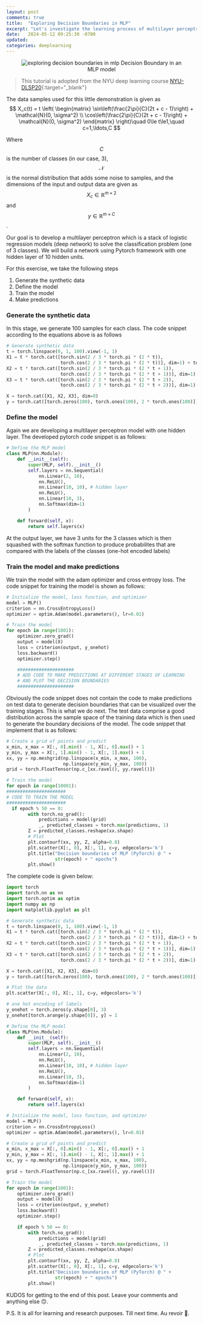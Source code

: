 ```yaml
---
layout: post
comments: true
title:  "Exploring Decision Boundaries in MLP"
excerpt: "Let's investigate the learning process of multilayer perceptron model"
date:   2024-05-12 09:25:30 -0700
updated:  
categories: deeplearning
---
```


<figure style="text-align:center">
  <img src="/assets/images/MLP-decision-boundary.gif" alt="exploring decision boundaries in mlp">
  <figcation>Decision Boundary in an MLP model</figcation>
</figure>

>This tutorial is adopted from the NYU deep learning course [NYU-DLSP20](https://atcold.github.io/NYU-DLSP20/en/week02/02-3/){:target="_blank"}

The data samples used for this little demonstration is given as
$$
X_c(t) = t \left(
\begin{matrix}
\sin\left(\frac{2\pi}{C}(2t + c - 1)\right) + \mathcal{N}(0, \sigma^2) \\
\cos\left(\frac{2\pi}{C}(2t + c - 1)\right) + \mathcal{N}(0, \sigma^2)
\end{matrix}
\right)\quad 0\le t\le1,\quad c=1,\ldots,C
$$

Where $$C$$ is the number of classes (in our case, 3), $$\mathcal{N}$$ is the normal distribution that adds some noise to samples, and the dimensions of the input and output data are given as $$X_c\in\mathbb{R}^{m\times2}$$ and $$y\in\mathbb{R}^{m\times C}$$.

Our goal is to develop a multilayer perceptron which is a stack of logistic regression models (deep network) to solve the classification problem (one of 3 classes). We will build a network using Pytorch framework with one hidden layer of 10 hidden units.

For this exercise, we take the following steps
1. Generate the synthetic data
2. Define the model
3. Train the model
4. Make predictions

### Generate the synthetic data

In this stage, we generate 100 samples for each class. The code snippet according to the equations above is as follows

```python
# Generate synthetic data
t = torch.linspace(0, 1, 100).view(-1, 1)
X1 = t * torch.cat([torch.sin(2 / 3 * torch.pi * (2 * t)),
                    torch.cos(2 / 3 * torch.pi * (2 * t))], dim=1) + torch.randn(100, 2) * 0.03
X2 = t * torch.cat([torch.sin(2 / 3 * torch.pi * (2 * t + 1)),
                    torch.cos(2 / 3 * torch.pi * (2 * t + 1))], dim=1) + torch.randn(100, 2) * 0.03
X3 = t * torch.cat([torch.sin(2 / 3 * torch.pi * (2 * t + 2)),
                    torch.cos(2 / 3 * torch.pi * (2 * t + 2))], dim=1) + torch.randn(100, 2) * 0.03

X = torch.cat([X1, X2, X3], dim=0)
y = torch.cat([torch.zeros(100), torch.ones(100), 2 * torch.ones(100)]).long()
```

### Define the model

Again we are developing a multilayer perceptron model with one hidden layer. The developed pytorch code snippet is as follows:

```python
# Define the MLP model
class MLP(nn.Module):
    def __init__(self):
        super(MLP, self).__init__()
        self.layers = nn.Sequential(
            nn.Linear(2, 10),
            nn.ReLU(),
            nn.Linear(10, 10), # hidden layer
            nn.ReLU(),
            nn.Linear(10, 3),
            nn.Softmax(dim=1)
        )

    def forward(self, x):
        return self.layers(x)
```

At the output layer, we have 3 units for the 3 classes which is then squashed with the softmax function to produce probabilites that are compared with the labels of the classes (one-hot encoded labels)

### Train the model and make predictions

We train the model with the adam optimizer and cross entropy loss. The code snippet for training the model is shown as follows:

```python
# Initialize the model, loss function, and optimizer
model = MLP()
criterion = nn.CrossEntropyLoss()
optimizer = optim.Adam(model.parameters(), lr=0.01)

# Train the model
for epoch in range(1001):
    optimizer.zero_grad()
    output = model(X)
    loss = criterion(output, y_onehot)
    loss.backward()
    optimizer.step()

    #####################
    # ADD CODE TO MAKE PREDICTIONS AT DIFFERENT STAGES OF LEARNING
    # AND PLOT THE DECISION BOUNDARIES
    #####################
```

Obviously the code snippet does not contain the code to make predictions on test data to generate decision boundaries that can be visualized over the training stages. This is what we do next. The test data comprise a good distribution across the sample space of the training data which is then used to generate the boundary decisions of the model. The code snippet that implement that is as follows:

```python
# Create a grid of points and predict
x_min, x_max = X[:, 0].min() - 1, X[:, 0].max() + 1
y_min, y_max = X[:, 1].min() - 1, X[:, 1].max() + 1
xx, yy = np.meshgrid(np.linspace(x_min, x_max, 100),
                     np.linspace(y_min, y_max, 100))
grid = torch.FloatTensor(np.c_[xx.ravel(), yy.ravel()])

# Train the model
for epoch in range(10001):
######################
# CODE TO TRAIN THE MODEL
######################
  if epoch % 50 == 0:
        with torch.no_grad():
            predictions = model(grid)
            _, predicted_classes = torch.max(predictions, 1)
        Z = predicted_classes.reshape(xx.shape)
        # Plot
        plt.contourf(xx, yy, Z, alpha=0.8)
        plt.scatter(X[:, 0], X[:, 1], c=y, edgecolors='k')
        plt.title("Decision boundaries of MLP (PyTorch) @ " +
                  str(epoch) + " epochs")
        plt.show()
```

The complete code is given below:

```python
import torch
import torch.nn as nn
import torch.optim as optim
import numpy as np
import matplotlib.pyplot as plt

# Generate synthetic data
t = torch.linspace(0, 1, 100).view(-1, 1)
X1 = t * torch.cat([torch.sin(2 / 3 * torch.pi * (2 * t)),
                    torch.cos(2 / 3 * torch.pi * (2 * t))], dim=1) + torch.randn(100, 2) * 0.03
X2 = t * torch.cat([torch.sin(2 / 3 * torch.pi * (2 * t + 1)),
                    torch.cos(2 / 3 * torch.pi * (2 * t + 1))], dim=1) + torch.randn(100, 2) * 0.03
X3 = t * torch.cat([torch.sin(2 / 3 * torch.pi * (2 * t + 2)),
                    torch.cos(2 / 3 * torch.pi * (2 * t + 2))], dim=1) + torch.randn(100, 2) * 0.03

X = torch.cat([X1, X2, X3], dim=0)
y = torch.cat([torch.zeros(100), torch.ones(100), 2 * torch.ones(100)]).long()

# Plot the data
plt.scatter(X[:, 0], X[:, 1], c=y, edgecolors='k')

# one hot encoding of labels
y_onehot = torch.zeros(y.shape[0], 3)
y_onehot[torch.arange(y.shape[0]), y] = 1

# Define the MLP model
class MLP(nn.Module):
    def __init__(self):
        super(MLP, self).__init__()
        self.layers = nn.Sequential(
            nn.Linear(2, 10),
            nn.ReLU(),
            nn.Linear(10, 10), # hidden layer
            nn.ReLU(),
            nn.Linear(10, 3),
            nn.Softmax(dim=1)
        )

    def forward(self, x):
        return self.layers(x)

# Initialize the model, loss function, and optimizer
model = MLP()
criterion = nn.CrossEntropyLoss()
optimizer = optim.Adam(model.parameters(), lr=0.01)

# Create a grid of points and predict
x_min, x_max = X[:, 0].min() - 1, X[:, 0].max() + 1
y_min, y_max = X[:, 1].min() - 1, X[:, 1].max() + 1
xx, yy = np.meshgrid(np.linspace(x_min, x_max, 100),
                     np.linspace(y_min, y_max, 100))
grid = torch.FloatTensor(np.c_[xx.ravel(), yy.ravel()])

# Train the model
for epoch in range(1001):
    optimizer.zero_grad()
    output = model(X)
    loss = criterion(output, y_onehot)
    loss.backward()
    optimizer.step()

    if epoch % 50 == 0:
        with torch.no_grad():
            predictions = model(grid)
            _, predicted_classes = torch.max(predictions, 1)
        Z = predicted_classes.reshape(xx.shape)
        # Plot
        plt.contourf(xx, yy, Z, alpha=0.8)
        plt.scatter(X[:, 0], X[:, 1], c=y, edgecolors='k')
        plt.title("Decision boundaries of MLP (PyTorch) @ " +
                  str(epoch) + " epochs")
        plt.show()
```

KUDOS for getting to the end of this post. Leave your comments and anything else 🙃. 

P.S. It is all for learning and research purposes. Till next time. Au revoir 👋.
